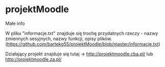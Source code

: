 # projektMoodle
Małe info

W pliku "informacje.txt" znajduje się trochę przydatnych rzeczy - nazwy zmiennych sesyjnych, nazwy funkcji, opisy plików. (https://github.com/bartekg55/projektMoodle/blob/master/informacje.txt)

Działający projekt znajduje się tutaj -> http://projektmoodle.cba.pl/ lub http://projektmoodle.za.pl/
